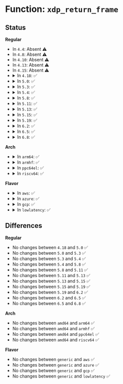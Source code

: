 # Function: <code>xdp_return_frame</code>

## Status
<b>Regular</b>
<ul>
<li>
In <code>4.4</code>: Absent ⚠️
</li>
<li>
In <code>4.8</code>: Absent ⚠️
</li>
<li>
In <code>4.10</code>: Absent ⚠️
</li>
<li>
In <code>4.13</code>: Absent ⚠️
</li>
<li>
In <code>4.15</code>: Absent ⚠️
</li>
<li>
<details>
<summary>In <code>4.18</code>: ✅</summary>

```c
void xdp_return_frame(struct xdp_frame *xdpf);
```

**Collision:** Unique Global

**Inline:** No

**Transformation:** False

**Instances:**

```
In net/core/xdp.c (ffffffff818baba0)
Location: net/core/xdp.c:349
Inline: False
Direct callers:
  - kernel/bpf/devmap.c:bq_xmit_all
  - kernel/bpf/cpumap.c:bq_flush_to_queue
  - kernel/bpf/cpumap.c:cpu_map_kthread_run
  - drivers/net/tun.c:tun_do_read
  - drivers/net/tun.c:tun_ptr_free
```
**Symbols:**

```
ffffffff818baba0-ffffffff818babbb: xdp_return_frame (STB_GLOBAL)
```
</details>
</li>
<li>
<details>
<summary>In <code>5.0</code>: ✅</summary>

```c
void xdp_return_frame(struct xdp_frame *xdpf);
```

**Collision:** Unique Global

**Inline:** No

**Transformation:** False

**Instances:**

```
In net/core/xdp.c (ffffffff818e1b10)
Location: net/core/xdp.c:364
Inline: False
Direct callers:
  - kernel/bpf/devmap.c:bq_xmit_all
  - kernel/bpf/cpumap.c:bq_flush_to_queue
  - kernel/bpf/cpumap.c:cpu_map_kthread_run
  - drivers/net/tun.c:tun_do_read
  - drivers/net/tun.c:tun_ptr_free
```
**Symbols:**

```
ffffffff818e1b10-ffffffff818e1b2b: xdp_return_frame (STB_GLOBAL)
```
</details>
</li>
<li>
<details>
<summary>In <code>5.3</code>: ✅</summary>

```c
void xdp_return_frame(struct xdp_frame *xdpf);
```

**Collision:** Unique Global

**Inline:** No

**Transformation:** False

**Instances:**

```
In net/core/xdp.c (ffffffff81930590)
Location: net/core/xdp.c:436
Inline: False
Direct callers:
  - kernel/bpf/devmap.c:bq_xmit_all
  - kernel/bpf/cpumap.c:bq_flush_to_queue
  - kernel/bpf/cpumap.c:cpu_map_kthread_run
  - drivers/net/tun.c:tun_do_read
  - drivers/net/tun.c:tun_ptr_free
```
**Symbols:**

```
ffffffff81930590-ffffffff819305ab: xdp_return_frame (STB_GLOBAL)
```
</details>
</li>
<li>
<details>
<summary>In <code>5.4</code>: ✅</summary>

```c
void xdp_return_frame(struct xdp_frame *xdpf);
```

**Collision:** Unique Global

**Inline:** No

**Transformation:** False

**Instances:**

```
In net/core/xdp.c (ffffffff819626f0)
Location: net/core/xdp.c:403
Inline: False
Direct callers:
  - kernel/bpf/devmap.c:bq_xmit_all
  - kernel/bpf/cpumap.c:bq_flush_to_queue
  - kernel/bpf/cpumap.c:cpu_map_kthread_run
  - drivers/net/tun.c:tun_do_read
  - drivers/net/tun.c:tun_ptr_free
```
**Symbols:**

```
ffffffff819626f0-ffffffff8196270b: xdp_return_frame (STB_GLOBAL)
```
</details>
</li>
<li>
<details>
<summary>In <code>5.8</code>: ✅</summary>

```c
void xdp_return_frame(struct xdp_frame *xdpf);
```

**Collision:** Unique Global

**Inline:** No

**Transformation:** False

**Instances:**

```
In net/core/xdp.c (ffffffff81a35ee0)
Location: net/core/xdp.c:371
Inline: False
Direct callers:
  - kernel/bpf/cpumap.c:cpu_map_kthread_run
  - kernel/bpf/cpumap.c:__cpu_map_ring_cleanup
  - drivers/net/tun.c:tun_recvmsg
  - drivers/net/tun.c:tun_do_read
  - drivers/net/tun.c:tun_do_read
  - drivers/net/tun.c:__tun_detach
  - drivers/net/tun.c:tun_queue_purge
  - drivers/net/tun.c:tun_ptr_free
```
**Symbols:**

```
ffffffff81a35ee0-ffffffff81a35ef9: xdp_return_frame (STB_GLOBAL)
```
</details>
</li>
<li>
<details>
<summary>In <code>5.11</code>: ✅</summary>

```c
void xdp_return_frame(struct xdp_frame *xdpf);
```

**Collision:** Unique Global

**Inline:** No

**Transformation:** False

**Instances:**

```
In net/core/xdp.c (ffffffff81a37dc0)
Location: net/core/xdp.c:375
Inline: False
Direct callers:
  - kernel/bpf/cpumap.c:cpu_map_kthread_run
  - kernel/bpf/cpumap.c:cpu_map_bpf_prog_run_xdp
  - kernel/bpf/cpumap.c:__cpu_map_ring_cleanup
  - drivers/net/tun.c:tun_recvmsg
  - drivers/net/tun.c:tun_do_read
  - drivers/net/tun.c:tun_do_read
  - drivers/net/tun.c:__tun_detach
  - drivers/net/tun.c:tun_queue_purge
  - drivers/net/tun.c:tun_ptr_free
```
**Symbols:**

```
ffffffff81a37dc0-ffffffff81a37ddb: xdp_return_frame (STB_GLOBAL)
```
</details>
</li>
<li>
<details>
<summary>In <code>5.13</code>: ✅</summary>

```c
void xdp_return_frame(struct xdp_frame *xdpf);
```

**Collision:** Unique Global

**Inline:** No

**Transformation:** False

**Instances:**

```
In net/core/xdp.c (ffffffff81a1ef60)
Location: net/core/xdp.c:376
Inline: False
Direct callers:
  - kernel/bpf/cpumap.c:cpu_map_kthread_run
  - kernel/bpf/cpumap.c:cpu_map_bpf_prog_run_xdp
  - drivers/net/tun.c:tun_recvmsg
  - drivers/net/tun.c:tun_do_read
  - drivers/net/tun.c:tun_do_read
  - drivers/net/tun.c:__tun_detach
  - drivers/net/tun.c:tun_queue_purge
  - drivers/net/tun.c:tun_ptr_free
```
**Symbols:**

```
ffffffff81a1ef60-ffffffff81a1ef7b: xdp_return_frame (STB_GLOBAL)
```
</details>
</li>
<li>
<details>
<summary>In <code>5.15</code>: ✅</summary>

```c
void xdp_return_frame(struct xdp_frame *xdpf);
```

**Collision:** Unique Global

**Inline:** No

**Transformation:** False

**Instances:**

```
In net/core/xdp.c (ffffffff81ad3000)
Location: net/core/xdp.c:377
Inline: False
Direct callers:
  - kernel/bpf/cpumap.c:cpu_map_kthread_run
  - kernel/bpf/cpumap.c:cpu_map_bpf_prog_run_xdp
  - drivers/net/tun.c:tun_recvmsg
  - drivers/net/tun.c:tun_do_read
  - drivers/net/tun.c:tun_do_read
  - drivers/net/tun.c:__tun_detach
  - drivers/net/tun.c:tun_queue_purge
  - drivers/net/tun.c:tun_ptr_free
```
**Symbols:**

```
ffffffff81ad3000-ffffffff81ad301b: xdp_return_frame (STB_GLOBAL)
```
</details>
</li>
<li>
<details>
<summary>In <code>5.19</code>: ✅</summary>

```c
void xdp_return_frame(struct xdp_frame *xdpf);
```

**Collision:** Unique Global

**Inline:** No

**Transformation:** False

**Instances:**

```
In net/core/xdp.c (ffffffff81c51b10)
Location: net/core/xdp.c:410
Inline: False
Direct callers:
  - kernel/bpf/cpumap.c:cpu_map_kthread_run
  - kernel/bpf/cpumap.c:cpu_map_bpf_prog_run_xdp
  - drivers/net/tun.c:tun_recvmsg
  - drivers/net/tun.c:tun_do_read
  - drivers/net/tun.c:tun_do_read
  - drivers/net/tun.c:__tun_detach
  - drivers/net/tun.c:tun_queue_purge
  - drivers/net/tun.c:tun_ptr_free
```
**Symbols:**

```
ffffffff81c51b10-ffffffff81c51bba: xdp_return_frame (STB_GLOBAL)
```
</details>
</li>
<li>
<details>
<summary>In <code>6.2</code>: ✅</summary>

```c
void xdp_return_frame(struct xdp_frame *xdpf);
```

**Collision:** Unique Global

**Inline:** No

**Transformation:** False

**Instances:**

```
In net/core/xdp.c (ffffffff81e06ed0)
Location: net/core/xdp.c:408
Inline: False
Direct callers:
  - kernel/bpf/cpumap.c:cpu_map_kthread_run
  - kernel/bpf/cpumap.c:cpu_map_bpf_prog_run_xdp
  - drivers/net/tun.c:tun_recvmsg
  - drivers/net/tun.c:tun_do_read
  - drivers/net/tun.c:tun_do_read
  - drivers/net/tun.c:__tun_detach
  - drivers/net/tun.c:tun_queue_purge
  - drivers/net/tun.c:tun_ptr_free
```
**Symbols:**

```
ffffffff81e06ed0-ffffffff81e06f76: xdp_return_frame (STB_GLOBAL)
```
</details>
</li>
<li>
<details>
<summary>In <code>6.5</code>: ✅</summary>

```c
void xdp_return_frame(struct xdp_frame *xdpf);
```

**Collision:** Unique Global

**Inline:** No

**Transformation:** False

**Instances:**

```
In net/core/xdp.c (ffffffff81e79810)
Location: net/core/xdp.c:410
Inline: False
Direct callers:
  - kernel/bpf/cpumap.c:cpu_map_kthread_run
  - kernel/bpf/cpumap.c:cpu_map_bpf_prog_run_xdp
  - drivers/net/tun.c:tun_recvmsg
  - drivers/net/tun.c:tun_do_read
  - drivers/net/tun.c:tun_do_read
  - drivers/net/tun.c:__tun_detach
  - drivers/net/tun.c:tun_queue_purge
  - drivers/net/tun.c:tun_ptr_free
  - drivers/net/virtio_net.c:remove_vq_common
  - drivers/net/virtio_net.c:virtnet_xdp_xmit
  - drivers/net/virtio_net.c:free_old_xmit_skbs
```
**Symbols:**

```
ffffffff81e79810-ffffffff81e798d1: xdp_return_frame (STB_GLOBAL)
```
</details>
</li>
<li>
<details>
<summary>In <code>6.8</code>: ✅</summary>

```c
void xdp_return_frame(struct xdp_frame *xdpf);
```

**Collision:** Unique Global

**Inline:** No

**Transformation:** False

**Instances:**

```
In net/core/xdp.c (ffffffff81f39930)
Location: net/core/xdp.c:410
Inline: False
Direct callers:
  - kernel/bpf/cpumap.c:__cpu_map_entry_free
  - kernel/bpf/cpumap.c:cpu_map_kthread_run
  - kernel/bpf/cpumap.c:cpu_map_bpf_prog_run_xdp
  - drivers/net/tun.c:tun_recvmsg
  - drivers/net/tun.c:tun_do_read
  - drivers/net/tun.c:tun_do_read
  - drivers/net/tun.c:__tun_detach
  - drivers/net/tun.c:tun_queue_purge
  - drivers/net/tun.c:tun_ptr_free
  - drivers/net/virtio_net.c:remove_vq_common
  - drivers/net/virtio_net.c:virtnet_xdp_xmit
  - drivers/net/virtio_net.c:free_old_xmit_skbs
```
**Symbols:**

```
ffffffff81f39930-ffffffff81f399f1: xdp_return_frame (STB_GLOBAL)
```
</details>
</li>
</ul>
<b>Arch</b>
<ul>
<li>
<details>
<summary>In <code>arm64</code>: ✅</summary>

```c
void xdp_return_frame(struct xdp_frame *xdpf);
```

**Collision:** Unique Global

**Inline:** No

**Transformation:** False

**Instances:**

```
In net/core/xdp.c (ffff800010c06fc8)
Location: net/core/xdp.c:403
Inline: False
Direct callers:
  - kernel/bpf/devmap.c:bq_xmit_all
  - kernel/bpf/cpumap.c:bq_flush_to_queue
  - kernel/bpf/cpumap.c:cpu_map_kthread_run
  - drivers/net/tun.c:tun_do_read
  - drivers/net/tun.c:tun_ptr_free
```
**Symbols:**

```
ffff800010c06fc8-ffff800010c07000: xdp_return_frame (STB_GLOBAL)
```
</details>
</li>
<li>
<details>
<summary>In <code>armhf</code>: ✅</summary>

```c
void xdp_return_frame(struct xdp_frame *xdpf);
```

**Collision:** Unique Global

**Inline:** No

**Transformation:** False

**Instances:**

```
In net/core/xdp.c (c0d201e0)
Location: net/core/xdp.c:403
Inline: False
Direct callers:
  - kernel/bpf/devmap.c:bq_xmit_all
  - kernel/bpf/cpumap.c:bq_flush_to_queue
  - kernel/bpf/cpumap.c:cpu_map_kthread_run
  - drivers/net/tun.c:tun_do_read
  - drivers/net/tun.c:tun_ptr_free
  - drivers/net/ethernet/ti/cpsw.c:cpsw_tx_handler
```
**Symbols:**

```
c0d201e0-c0d2020c: xdp_return_frame (STB_GLOBAL)
```
</details>
</li>
<li>
<details>
<summary>In <code>ppc64el</code>: ✅</summary>

```c
void xdp_return_frame(struct xdp_frame *xdpf);
```

**Collision:** Unique Global

**Inline:** No

**Transformation:** False

**Instances:**

```
In net/core/xdp.c (c000000000cf1870)
Location: net/core/xdp.c:403
Inline: False
Direct callers:
  - kernel/bpf/devmap.c:bq_xmit_all
  - kernel/bpf/cpumap.c:bq_flush_to_queue
  - kernel/bpf/cpumap.c:cpu_map_kthread_run
  - drivers/net/tun.c:tun_do_read
  - drivers/net/tun.c:tun_ptr_free
```
**Symbols:**

```
c000000000cf1870-c000000000cf1898: xdp_return_frame (STB_GLOBAL)
```
</details>
</li>
<li>
<details>
<summary>In <code>riscv64</code>: ✅</summary>

```c
void xdp_return_frame(struct xdp_frame *xdpf);
```

**Collision:** Unique Global

**Inline:** No

**Transformation:** False

**Instances:**

```
In net/core/xdp.c (ffffffe0007853c2)
Location: net/core/xdp.c:403
Inline: False
Direct callers:
  - kernel/bpf/devmap.c:bq_xmit_all
  - kernel/bpf/cpumap.c:bq_flush_to_queue
  - kernel/bpf/cpumap.c:cpu_map_kthread_run
  - drivers/net/tun.c:tun_do_read
  - drivers/net/tun.c:tun_ptr_free
```
**Symbols:**

```
ffffffe0007853c2-ffffffe0007853f4: xdp_return_frame (STB_GLOBAL)
```
</details>
</li>
</ul>
<b>Flavor</b>
<ul>
<li>
<details>
<summary>In <code>aws</code>: ✅</summary>

```c
void xdp_return_frame(struct xdp_frame *xdpf);
```

**Collision:** Unique Global

**Inline:** No

**Transformation:** False

**Instances:**

```
In net/core/xdp.c (ffffffff819026c0)
Location: net/core/xdp.c:403
Inline: False
Direct callers:
  - kernel/bpf/devmap.c:bq_xmit_all
  - kernel/bpf/cpumap.c:bq_flush_to_queue
  - kernel/bpf/cpumap.c:cpu_map_kthread_run
  - drivers/net/tun.c:tun_do_read
  - drivers/net/tun.c:tun_ptr_free
```
**Symbols:**

```
ffffffff819026c0-ffffffff819026db: xdp_return_frame (STB_GLOBAL)
```
</details>
</li>
<li>
<details>
<summary>In <code>azure</code>: ✅</summary>

```c
void xdp_return_frame(struct xdp_frame *xdpf);
```

**Collision:** Unique Global

**Inline:** No

**Transformation:** False

**Instances:**

```
In net/core/xdp.c (ffffffff818bc4f0)
Location: net/core/xdp.c:403
Inline: False
Direct callers:
  - kernel/bpf/devmap.c:bq_xmit_all
  - kernel/bpf/cpumap.c:bq_flush_to_queue
  - kernel/bpf/cpumap.c:cpu_map_kthread_run
  - drivers/net/tun.c:tun_do_read
  - drivers/net/tun.c:tun_ptr_free
```
**Symbols:**

```
ffffffff818bc4f0-ffffffff818bc50b: xdp_return_frame (STB_GLOBAL)
```
</details>
</li>
<li>
<details>
<summary>In <code>gcp</code>: ✅</summary>

```c
void xdp_return_frame(struct xdp_frame *xdpf);
```

**Collision:** Unique Global

**Inline:** No

**Transformation:** False

**Instances:**

```
In net/core/xdp.c (ffffffff819536f0)
Location: net/core/xdp.c:403
Inline: False
Direct callers:
  - kernel/bpf/devmap.c:bq_xmit_all
  - kernel/bpf/cpumap.c:bq_flush_to_queue
  - kernel/bpf/cpumap.c:cpu_map_kthread_run
  - drivers/net/tun.c:tun_do_read
  - drivers/net/tun.c:tun_ptr_free
```
**Symbols:**

```
ffffffff819536f0-ffffffff8195370b: xdp_return_frame (STB_GLOBAL)
```
</details>
</li>
<li>
<details>
<summary>In <code>lowlatency</code>: ✅</summary>

```c
void xdp_return_frame(struct xdp_frame *xdpf);
```

**Collision:** Unique Global

**Inline:** No

**Transformation:** False

**Instances:**

```
In net/core/xdp.c (ffffffff81975210)
Location: net/core/xdp.c:403
Inline: False
Direct callers:
  - kernel/bpf/devmap.c:bq_xmit_all
  - kernel/bpf/cpumap.c:bq_flush_to_queue
  - kernel/bpf/cpumap.c:cpu_map_kthread_run
  - drivers/net/tun.c:tun_do_read
  - drivers/net/tun.c:tun_ptr_free
```
**Symbols:**

```
ffffffff81975210-ffffffff8197522b: xdp_return_frame (STB_GLOBAL)
```
</details>
</li>
</ul>

## Differences
<b>Regular</b>
<ul>
<li>
No changes between <code>4.18</code> and <code>5.0</code> ✅
</li>
<li>
No changes between <code>5.0</code> and <code>5.3</code> ✅
</li>
<li>
No changes between <code>5.3</code> and <code>5.4</code> ✅
</li>
<li>
No changes between <code>5.4</code> and <code>5.8</code> ✅
</li>
<li>
No changes between <code>5.8</code> and <code>5.11</code> ✅
</li>
<li>
No changes between <code>5.11</code> and <code>5.13</code> ✅
</li>
<li>
No changes between <code>5.13</code> and <code>5.15</code> ✅
</li>
<li>
No changes between <code>5.15</code> and <code>5.19</code> ✅
</li>
<li>
No changes between <code>5.19</code> and <code>6.2</code> ✅
</li>
<li>
No changes between <code>6.2</code> and <code>6.5</code> ✅
</li>
<li>
No changes between <code>6.5</code> and <code>6.8</code> ✅
</li>
</ul>
<b>Arch</b>
<ul>
<li>
No changes between <code>amd64</code> and <code>arm64</code> ✅
</li>
<li>
No changes between <code>amd64</code> and <code>armhf</code> ✅
</li>
<li>
No changes between <code>amd64</code> and <code>ppc64el</code> ✅
</li>
<li>
No changes between <code>amd64</code> and <code>riscv64</code> ✅
</li>
</ul>
<b>Flavor</b>
<ul>
<li>
No changes between <code>generic</code> and <code>aws</code> ✅
</li>
<li>
No changes between <code>generic</code> and <code>azure</code> ✅
</li>
<li>
No changes between <code>generic</code> and <code>gcp</code> ✅
</li>
<li>
No changes between <code>generic</code> and <code>lowlatency</code> ✅
</li>
</ul>
